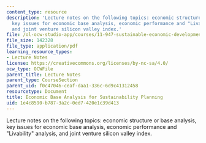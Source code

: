 ```yaml
---
content_type: resource
description: 'Lecture notes on the following topics: economic structure or base analysis,
  key issues for economic base analysis, economic performance and "Livability" analysis,
  and joint venture silicon valley index.'
file: /ol-ocw-studio-app/courses/11-947-sustainable-economic-development-spring-2004/1e4c8590b7873a2c0ed7420e1c39d413_base_analysis5.pdf
file_size: 142328
file_type: application/pdf
learning_resource_types:
- Lecture Notes
license: https://creativecommons.org/licenses/by-nc-sa/4.0/
ocw_type: OCWFile
parent_title: Lecture Notes
parent_type: CourseSection
parent_uid: f0c47046-ceaf-daa1-336c-6d9c41312458
resourcetype: Document
title: Economic Base Analysis for Sustainability Planning
uid: 1e4c8590-b787-3a2c-0ed7-420e1c39d413
---
```

Lecture notes on the following topics: economic structure or base analysis, key issues for economic base analysis, economic performance and "Livability" analysis, and joint venture silicon valley index.